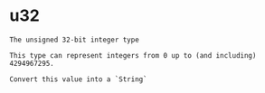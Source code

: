 # u32
`````{roto:type} u32
The unsigned 32-bit integer type

This type can represent integers from 0 up to (and including) 4294967295.
`````


````{roto:function} to_string(x: u32) -> String
Convert this value into a `String`
````

